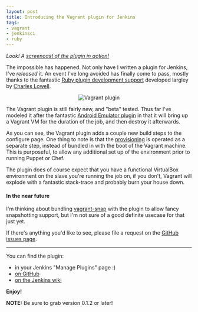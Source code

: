 ```yaml
---
layout: post
title: Introducing the Vagrant plugin for Jenkins
tags:
- vagrant
- jenkinsci
- ruby
---
```


*Look! A [screencast of the plugin in
action!](http://unethicalblogger.com/2012/03/13/vagrant-plugin-in-action.html)*

The impossible has happened. Not only have I written a plugin for Jenkins, I've
*released* it. An event I've long avoided has finally come to pass, mostly
thanks to the fantastic [Ruby plugin development
support](https://wiki.jenkins-ci.org/display/JENKINS/Jenkins+plugin+development+in+Ruby)
developed largley by [Charles Lowell](https://github.com/cowboyd).

<center><img
src="http://agentdero.cachefly.net/scratch/vagrant-plugin-0.0.3.png"
alt="Vagrant plugin"/></center>


The Vagrant plugin is still fairly new, and "beta" tested. Thus far I've
modeled it after the fantastic [Android Emulator
plugin](https://wiki.jenkins-ci.org/display/JENKINS/Android+Emulator+Plugin) in
that it will bring up a Vagrant VM for the duration of the job, and then
destroy it afterwards.

As you can see, the Vagrant plugin adds a couple new build steps to the
configure page. One thing to note is that the
[provisioning](http://vagrantup.com/docs/provisioners.html) is operated as a
separate step, instead of bundled in with the boot of the Vagrant machine. This
is purposeful, to allow any additional set up of the environment prior to
running Puppet or Chef.


The plugin does of course expect that you have a functional VirtualBox
environment on the slave you're running the job on, if you don't, Vagrant will
explode with a fantastic stack-trace and probably burn your house down.

#### In the near future

I'm thinking about bundling
[vagrant-snap](https://github.com/t9md/vagrant-snap) with the plugin to allow
fancy snapshotting support, but I'm not sure of a good definite usecase for
that just yet.

If there's anything you'd like to see, please file a request on the [GitHub
issues page](https://github.com/rtyler/vagrant-plugin/issues).

----

You can find the plugin:

* in your Jenkins "Manage Plugins" page :)
* [on GitHub](https://github.com/rtyler/vagrant-plugin)
* [on the Jenkins wiki](https://wiki.jenkins-ci.org/display/JENKINS/Vagrant+Plugin)


**Enjoy!**

**NOTE:** Be sure to grab version 0.1.2 or later!
